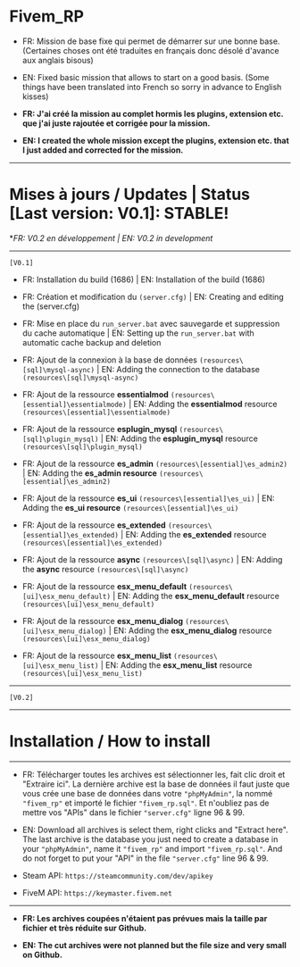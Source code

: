# Fivem_RP
- FR: Mission de base fixe qui permet de démarrer sur une bonne base. (Certaines choses ont été traduites en français donc désolé d'avance aux anglais bisous)

- EN: Fixed basic mission that allows to start on a good basis. (Some things have been translated into French so sorry in advance to English kisses)

- **FR: J'ai créé la mission au complet hormis les plugins, extension etc. que j'ai juste rajoutée et corrigée pour la mission.**

- **EN: I created the whole mission except the plugins, extension etc. that I just added and corrected for the mission.**

-----------------------------------------------------------------

# Mises à jours / Updates | Status [Last version: V0.1]: STABLE!

**FR: V0.2 en développement | EN: V0.2 in development*

-----------------------------------------------------------------
`[V0.1]`

- FR: Installation du build (1686) | EN: Installation of the build (1686)

- FR: Création et modification du `(server.cfg)` | EN: Creating and editing the (server.cfg)

- FR: Mise en place du `run_server.bat` avec sauvegarde et suppression du cache automatique | EN: Setting up the `run_server.bat` with automatic cache backup and deletion

- FR: Ajout de la connexion à la base de données `(resources\[sql]\mysql-async)` | EN: Adding the connection to the database `(resources\[sql]\mysql-async)`

- FR: Ajout de la ressource **essentialmod** `(resources\[essential]\essentialmode)` | EN: Adding the **essentialmod** resource `(resources\[essential]\essentialmode)`

- FR: Ajout de la ressource **esplugin_mysql** `(resources\[sql]\plugin_mysql)` | EN: Adding the **esplugin_mysql** resource `(resources\[sql]\plugin_mysql)`

- FR: Ajout de la ressource **es_admin** `(resources\[essential]\es_admin2)` | EN: Adding the **es_admin resource** `(resources\[essential]\es_admin2)`

- FR: Ajout de la ressource **es_ui** `(resources\[essential]\es_ui)` | EN: Adding the **es_ui resource** `(resources\[essential]\es_ui)`

- FR: Ajout de la ressource **es_extended** `(resources\[essential]\es_extended)` | EN: Adding the **es_extended** resource `(resources\[essential]\es_extended)`

- FR: Ajout de la ressource **async** `(resources\[sql]\async)` | EN: Adding the **async** resource `(resources\[sql]\async)`

- FR: Ajout de la ressource **esx_menu_default** `(resources\[ui]\esx_menu_default)` | EN: Adding the **esx_menu_default** resource `(resources\[ui]\esx_menu_default)`

- FR: Ajout de la ressource **esx_menu_dialog** `(resources\[ui]\esx_menu_dialog)` | EN: Adding the **esx_menu_dialog** resource `(resources\[ui]\esx_menu_dialog)`

- FR: Ajout de la ressource **esx_menu_list** `(resources\[ui]\esx_menu_list)` | EN: Adding the **esx_menu_list** resource `(resources\[ui]\esx_menu_list)`

-----------------------------------------------------------------

`[V0.2]`

-----------------------------------------------------------------

# Installation / How to install

-----------------------------------------------------------------


- FR: Télécharger toutes les archives est sélectionner les, fait clic droit et "Extraire ici". La dernière archive est la base de données il faut juste que vous crée une base de données dans votre `"phpMyAdmin"`, la nommé `"fivem_rp"` et importé le fichier `"fivem_rp.sql"`. Et n'oubliez pas de mettre vos "APIs" dans le fichier ``"server.cfg"`` ligne 96 & 99.

- EN: Download all archives is select them, right clicks and "Extract here". The last archive is the database you just need to create a database in your ``"phpMyAdmin"``, name it ``"fivem_rp"`` and import ``"fivem_rp.sql"``. And do not forget to put your "API" in the file ``"server.cfg"`` line 96 & 99.

- Steam API: ``https://steamcommunity.com/dev/apikey``
- FiveM API: ``https://keymaster.fivem.net``

-----------------------------------------------------------------

- **FR: Les archives coupées n'étaient pas prévues mais la taille par fichier et très réduite sur Github.**

- **EN: The cut archives were not planned but the file size and very small on Github.**
